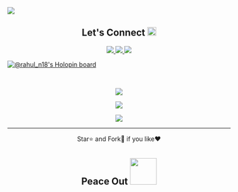 

<p align="center">
 
</p align="center">
<img src="https://github.com/rahul-n18/rahul-n18/blob/main/githubBg.jpg" />

<h2 align="center">Let's Connect  <img src="https://www.gopinathcookingoil.com/image/telephone.gif" width="20"></h2>

<p align="center">

<a href="mailto: rahuldeepak2002@gmail.com">
 <img src="https://img.shields.io/badge/-rahuldeepak-c14438?style=flat-square&logo=Gmail&logoColor=white&link=mailto:rahuldeepak2002@gmail.com"/>
</a>
<a href="https://www.linkedin.com/in/rahul-naveen/">
 <img src="https://img.shields.io/badge/-rahul_naveen-blue?style=flat-square&logo=Linkedin&logoColor=white&link=https://www.linkedin.com/in/rahul-naveen/"/>
</a>
 <a href="https://www.behance.net/rahul_n">
 <img src="https://img.shields.io/badge/-rahul_n-purple?style=flat-square&logo=Behance&logoColor=white&link=https://www.behance.net/rahul_n"/>
</a>
</p>


[![@rahul_n18's Holopin board](https://holopin.io/api/user/board?user=rahul_n18)](https://holopin.io/@rahul_n18)
 
<br>

<p align = "center">
  <img  src = "https://github-readme-stats.vercel.app/api?username=rahul-n18&show_icons=true&theme=algolia&line_height=27">
 
</p>

<p align = "center">
 <img  src="https://github-readme-streak-stats.herokuapp.com?user=rahul-n18&theme=github-dark-blue" />
</p> 

<p align = "center">
 <img src="https://activity-graph.herokuapp.com/graph?username=rahul-n18&theme=redical">
</p> 
<hr>
<p align="center">Star⭐ and Fork🍴 if you like❤️ </p>
<h2 align="center">Peace Out <img src="https://i.pinimg.com/originals/b9/1c/d3/b91cd3fcbcc3a7ac122bc48bd2344781.gif" width="60"></h2>
